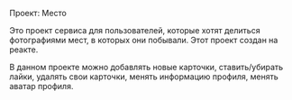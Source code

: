 Проект: Место 

Это проект сервиса для пользователей, которые хотят делиться фотографиями мест, в которых они побывали. Этот проект создан на реакте.

В данном проекте можно добавлять новые карточки, ставить/убирать лайки, удалять свои карточки, менять информацию профиля, менять аватар профиля.
